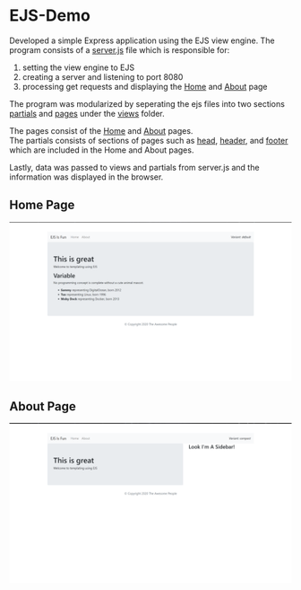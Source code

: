 # EJS-Demo

Developed a simple Express application using the EJS view engine. The program consists of a [server.js](https://github.com/muntasir-hossain314159/EJS-digitalocean-tutorial-ahoss1/blob/main/server.js) file which is responsible for:
1. setting the view engine to EJS
2. creating a server and listening to port 8080
3. processing get requests and displaying the [Home](https://github.com/muntasir-hossain314159/EJS-digitalocean-tutorial-ahoss1/blob/main/images/Home.PNG) and [About](https://github.com/muntasir-hossain314159/EJS-digitalocean-tutorial-ahoss1/blob/main/images/About.PNG) page

The program was modularized by seperating the ejs files into two sections [partials](https://github.com/muntasir-hossain314159/EJS-digitalocean-tutorial-ahoss1/tree/main/views/partials) and [pages](https://github.com/muntasir-hossain314159/EJS-digitalocean-tutorial-ahoss1/tree/main/views/pages) under the [views](https://github.com/muntasir-hossain314159/EJS-digitalocean-tutorial-ahoss1/tree/main/views) folder. <br>

The pages consist of the [Home](https://github.com/muntasir-hossain314159/EJS-digitalocean-tutorial-ahoss1/blob/main/views/pages/index.ejs) and [About](https://github.com/muntasir-hossain314159/EJS-digitalocean-tutorial-ahoss1/blob/main/views/pages/about.ejs) pages.<br>
The partials consists of sections of pages such as [head](https://github.com/muntasir-hossain314159/EJS-digitalocean-tutorial-ahoss1/blob/main/views/partials/head.ejs), [header](https://github.com/muntasir-hossain314159/EJS-digitalocean-tutorial-ahoss1/blob/main/views/partials/header.ejs), and [footer](https://github.com/muntasir-hossain314159/EJS-digitalocean-tutorial-ahoss1/blob/main/views/partials/footer.ejs) which are included in the Home and About pages.<br>

Lastly, data was passed to views and partials from server.js and the information was displayed in the browser.


## Home Page
<img src = "./images/Home.PNG">

## About Page
<img src = "./images/About.PNG">
 
